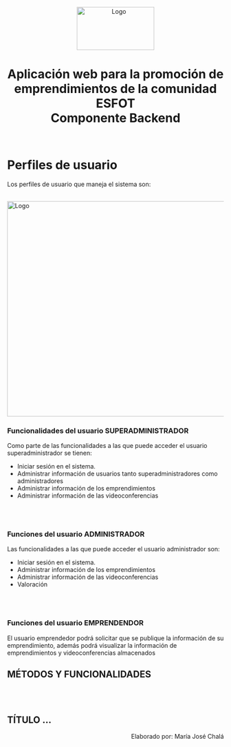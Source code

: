 <p align="center">
    <a>
        <img src="https://res.cloudinary.com/dm0qsdpr8/image/upload/v1676925274/emprende/Logo-EmPreNde---ESFOT_ftiitm.png" alt="Logo" width="180" height="100">
    </a>
    <br>
 </p>

<h1 align="center">
    Aplicación web para la promoción de emprendimientos de la comunidad ESFOT<br>Componente Backend
</h1>
<br>

# Perfiles de usuario

Los perfiles de usuario que maneja el sistema son: 

<br>
<a>
    <img src="https://res.cloudinary.com/dm0qsdpr8/image/upload/v1676952977/github_emprende/Captura_de_pantalla_1276_n0xsxj.png" alt="Logo" width="700" height="500">
</a>
<br>

### Funcionalidades del usuario SUPERADMINISTRADOR

Como parte de las funcionalidades a las que puede acceder el usuario superadministrador se tienen:
<br>
<ul>
    <li>Iniciar sesión en el sistema.</li>
    <li>Administrar información de usuarios tanto superadministradores como administradores</li>
    <li>Administrar información de los emprendimientos</li>
    <li>Administrar información de las videoconferencias</li>
</ul>
<br>
<br>

### Funciones del usuario ADMINISTRADOR

Las funcionalidades a las que puede acceder el usuario administrador son:
<br>
<ul>
    <li>Iniciar sesión en el sistema.</li>
    <li>Administrar información de los emprendimientos</li>
    <li>Administrar información de las videoconferencias</li>
    <li>Valoración</li>
</ul>
<br>
<br>

### Funciones del usuario EMPRENDENDOR

El usuario emprendedor podrá solicitar que se publique la información de su emprendimiento, además podrá visualizar la información de emprendimientos y videoconferencias almacenados 

## MÉTODOS Y FUNCIONALIDADES

<br>
<br>

## TÍTULO ...



<p align="right">Elaborado por: María José Chalá</p>
